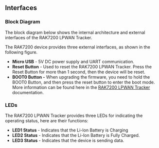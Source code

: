 ## Interfaces

### Block Diagram

The block diagram below shows the internal architecture and external interfaces of the RAK7200 LPWAN Tracker.

<rk-img
  src="/assets/images/datasheet/rak7200/block_diagram.png"
  width="100%"
  figure-number="4"
  caption="RAK7200 LPWAN Tracker Block Diagram"
/>

The RAK7200 device provides three external interfaces, as shown in the following figure.

<rk-img
  src="/assets/images/datasheet/rak7200/rak7200-interfaces.jpg"
  width="50%"
  figure-number="5"
  caption="RAK7200 LPWAN Tracker Interfaces"
/>

- **Micro USB** - 5V DC power supply and UART communication.
- **Reset Button** - Used to reset the RAK7200 LPWAN Tracker. Press the Reset Button for more than 1 second, then the device will be reset.
- **BOOT0 Button -** When upgrading the firmware, you need to hold the BOOT0 Button, and then press the reset button to enter the boot mode. More information can be found here in the [RAK7200 LPWAN Tracker](/en-us/quick-start/rak7200/#rak7200-lpwan-tracker) documentation.

### LEDs

The  RAK7200 LPWAN Tracker provides three LEDs for indicating the operating status, here are their functions:

<rk-img
  src="/assets/images/datasheet/rak7200/leds.jpg"
  width="50%"
  figure-number="6"
  caption="RAK7200 LPWAN Tracker LEDs"
/>

- **LED1 Status** - Indicates that the Li-Ion Battery is Charging
- **LED2 Status** - Indicates that the Li-Ion Battery is Fully Charged.
- **LED3 Status** - Indicates that the device is sending data.

